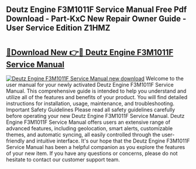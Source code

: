 ## Deutz Engine F3M1011F Service Manual Free Pdf Download - Part-KxC New Repair Owner Guide - User Service Edition Z1HMZ

# <h2><a href="http://bc81072.oget.top/?id=Deutz+Engine+F3M1011F+Service+Manual">🔗Download New 👉🔴 Deutz Engine F3M1011F Service Manual</a></h2>

[![Deutz Engine F3M1011F Service Manual new download](https://i.imgur.com/5g1atiW.png)](http://bc81072.oget.top/?id=Deutz+Engine+F3M1011F+Service+Manual)
Welcome to the user manual for your newly activated Deutz Engine F3M1011F Service Manual. This comprehensive guide is intended to help you understand and utilize all of the features and benefits of your product. You will find detailed instructions for installation, usage, maintenance, and troubleshooting. Important Safety Guidelines Please read all safety guidelines carefully before operating your new Deutz Engine F3M1011F Service Manual. Deutz Engine F3M1011F Service Manual offers users an extensive range of advanced features, including geolocation, smart alerts, customizable themes, and automatic syncing, all easily controlled through the user-friendly and intuitive interface. It's our hope that the Deutz Engine F3M1011F Service Manual has been a helpful companion as you explore the features of your new item. If you have any questions or concerns, please do not hesitate to contact our customer support team.
